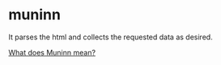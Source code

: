 # muninn
It parses the html and collects the requested data as desired.

[What does Muninn mean?](https://en.wikipedia.org/wiki/Huginn_and_Muninn)
